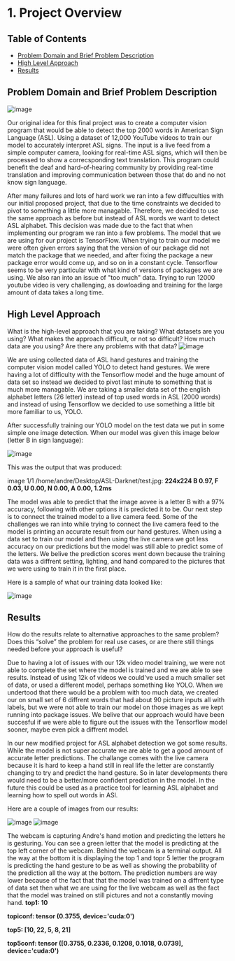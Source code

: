 
# 1. Project Overview

## Table of Contents
- [Problem Domain and Brief Problem Description](#problem-domain-and-brief-problem-description)
- [High Level Approach](#high-level-approach)
- [Results](#results)

## Problem Domain and Brief Problem Description
![image](https://github.com/user-attachments/assets/0571fad3-6705-4fb4-bf6b-0ea445a48e4b)

Our original idea for this final project was to create a computer vision program that would be able to detect the top 2000 words in American Sign Language (ASL). Using a dataset of 12,000 YouTube videos to train our model to accurately interpret ASL signs. The input is a live feed from a simple computer camera, looking for real-time ASL signs, which will then be processed to show a correcsponding text translation. This program could benefit the deaf and hard-of-hearing community by providing real-time translation and improving communication between those that do and no not know sign language. 

After many failures and lots of hard work we ran into a few diffuculties with our initial proposed project, that due to the time constraints we decided to pivot to something a little more managable. Therefore, we decided to use the same approach as before but instead of ASL words we want to detect ASL alphabet. This decision was made due to the fact that when implementing our program we ran into a few problems. The model that we are using for our project is TensorFlow. When trying to train our model we were often given errors saying that the version of our package did not match the package that we needed, and after fixing the package a new package error would come up, and so on in a constant cycle. Tensorflow seems to be very particular with what kind of versions of packages we are using. We also ran into an issue of "too much" data. Trying to run 12000 youtube video is very challenging, as dowloading and training for the large amount of data takes a long time.

## High Level Approach

What is the high-level approach that you are taking? What datasets are you using? What makes the approach difficult, or not so difficult? How much data are you using? Are there any problems with that data?
![image](https://github.com/user-attachments/assets/cebf04d9-686e-4ad9-a4bb-609b40391bac)

We are using collected data of ASL hand gestures and training the computer vision model called YOLO to detect hand gestures. We were having a lot of difficulty with the Tensorflow model and the huge amount of data set so instead we decided to pivot last minute to something that is much more managable. We are taking a smaller data set of the english alphabet letters (26 letter) instead of top used words in ASL (2000 words) and instead of using Tensorflow we decided to use something a little bit more familiar to us, YOLO. 

After successfully training our YOLO model on the test data we put in some simple one image detection. 
When our model was given this image below (letter B in sign language): 

![image](https://github.com/user-attachments/assets/accc0fcc-9e7f-460c-a8a1-c57c2de456e5)

This was the output that was produced: 

image 1/1 /home/andre/Desktop/ASL-Darknet/test.jpg: **224x224 B 0.97, F 0.03, U 0.00, N 0.00, A 0.00, 1.2ms** 

The model was able to predict that the image aovee is a letter B with a 97% accuracy, following with other options it is predicted it to be. 
Our next step is to connect the trained model to a live camera feed.
Some of the challenges we ran into while trying to connect the live camera feed to the model is printing an accurate result from our hand gestures. When using a data set to train our model and then using the live camera we got less accuracy on our predictions but the model was still able to predict some of the letters. We belive the prediction scores went down because the training data was a diffrent setting, lighting, and hand compared to the pictures that we were using to train it in the first place. 

Here is a sample of what our training data looked like:

![image](https://github.com/user-attachments/assets/3fc72b0a-47ba-46a7-8b1d-597eaa3450cc)


## Results

How do the results relate to alternative approaches to the same problem? Does this “solve” the problem for real use cases, or are there still things needed before your approach is useful?

Due to having a lot of issues with our 12k video model training, we were not able to complete the set where the model is trained and we are able to see results. Instead of using 12k of videos we could've used a much smaller set of data, or used a different model, perhaps something like YOLO. When we undertood that there would be a problem with too much data, we created our on small set of 6 diffrent words that had about 90 picture inputs all with labels, but we were not able to train our model on those images as we kept running into package issues. We belive that our approach would have been succesful if we were able to figure out the issues with the Tensorflow model sooner, maybe even pick a diffrent model.  

In our new modified project for ASL alphabet detection we got some results. While the model is not super accurate we are able to get a good amount of accurate letter predictions. The challange comes with the live camera because it is hard to keep a hand still in real life the letter are constantly changing to try and predict the hand gesture. So in later developments there would need to be a better/more confident prediction in the model. In the future this could be used as a practice tool for learning ASL alphabet and learning how to spell out words in ASl. 

Here are a couple of images from our results: 

![image](https://github.com/user-attachments/assets/54ec8335-318d-499a-b774-bebf0761b7d6) ![image](https://github.com/user-attachments/assets/c4f19a1e-2fcc-4e16-a7f7-0e5543970fcf)

The webcam is capturing Andre's hand motion and predicting the letters he is gesturing. You can see a green letter that the model is predicting at the top left corner of the webcam. Behind the webcam is a terminal output. All the way at the bottom it is displaying the top 1 and topr 5 letter the program is predicting the hand gesture to be as well as showing the probability of the prediction all the way at the bottom. The prediction numbers are way lower because of the fact that that the model was trained on a diffrent type of data set then what we are using for the live webcam as well as the fact that the model was trained on still pictures and not a constantly moving hand. 
**top1: 10**

**topiconf: tensor (0.3755, device='cuda:0')**

**top5: [10, 22, 5, 8, 21]**

**top5conf: tensor ([0.3755, 0.2336, 0.1208, 0.1018, 0.0739], device='cuda:0')**

